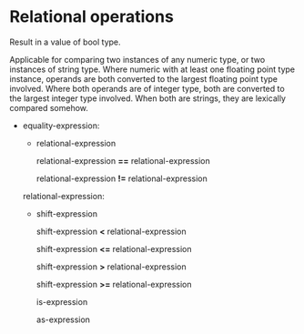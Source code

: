 

Relational operations
=====================

Result in a value of bool type.

Applicable for comparing two instances of any numeric type, or two instances of string type. Where numeric with at least one floating point type instance, operands are both converted to the largest floating point type involved. Where both operands are of integer type, both are converted to the largest integer type involved. When both are strings,
they are lexically compared somehow.

-   equality-expression:

    -   relational-expression

        relational-expression **==** relational-expression

        relational-expression **!=** relational-expression

    relational-expression:

    -   shift-expression

        shift-expression **\<** relational-expression

        shift-expression **\<=** relational-expression

        shift-expression **\>** relational-expression

        shift-expression **\>=** relational-expression

        is-expression

        as-expression

